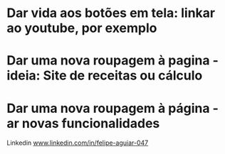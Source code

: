 
# Dar vida aos botões em tela: linkar ao youtube, por exemplo
# Dar uma nova roupagem à pagina - ideia: Site de receitas ou cálculo
# Dar uma nova roupagem à página - ar novas funcionalidades

Linkedin
www.linkedin.com/in/felipe-aguiar-047